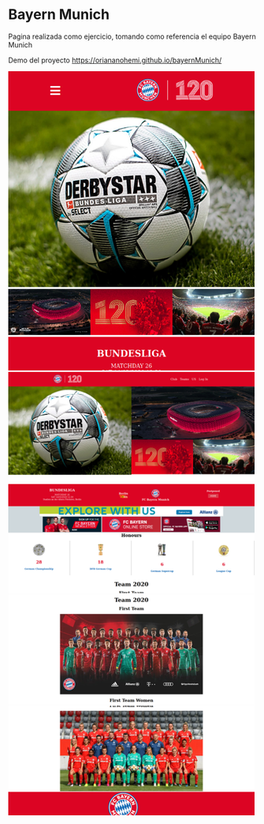 # Bayern Munich

Pagina realizada como ejercicio, tomando como referencia el equipo Bayern Munich

Demo del proyecto https://oriananohemi.github.io/bayernMunich/

<img width=500 src="./img/Screen Shot 2020-08-30 at 12.15.58.png">
<img width=500 src="./img/Screen Shot 2020-08-30 at 12.14.09.png">
<img width=500 src="./img/Screen Shot 2020-08-30 at 12.14.26.png">
<img width=500 src="./img/Screen Shot 2020-08-30 at 12.14.31.png">
<img width=500 src="./img/Screen Shot 2020-08-30 at 12.14.36.png">
